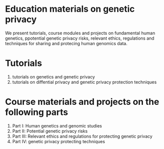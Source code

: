 # Education materials on genetic privacy
We present tutorials, course modules and projects on fundamental human genetics, ppotential genetic privacy risks, relevant ethics, regulations and techniques for sharing and protecing human genomics data.

# Tutorials
1. tutorials on genetics and genetic privacy
2. tutorials on diffential privacy and genetic privacy protection techniques

# Course materials and projects on the following parts
1. Part I: Human genetics and genomic studies
2. Part II: Potential genetic privacy risks
3. Part III: Relevant ethics and regulations for protecting genetic privacy
4. Part IV: genetic privacy protecting techniques
